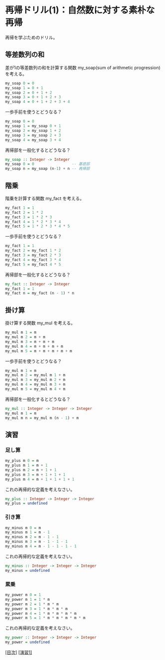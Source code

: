 # 再帰ドリル(1)：自然数に対する素朴な再帰

再帰を学ぶためのドリル。

## 等差数列の和

差が1の等差数列の和を計算する関数 my_soap(sum of arithmetic progression) を考える。

```haskell
my_soap 0 = 0
my_soap 1 = 0 + 1
my_soap 2 = 0 + 1 + 2
my_soap 3 = 0 + 1 + 2 + 3
my_soap 4 = 0 + 1 + 2 + 3 + 4
```

一歩手前を使うとどうなる？

```haskell
my_soap 0 = 0
my_soap 1 = my_soap 0 + 1
my_soap 2 = my_soap 1 + 2
my_soap 3 = my_soap 2 + 3
my_soap 4 = my_soap 3 + 4
```

再帰部を一般化するとどうなる？

```haskell
my_soap :: Integer -> Integer
my_soap 0 = 0                 -- 基底部
my_soap n = my_soap (n-1) + n -- 再帰部
```

## 階乗

階乗を計算する関数 my_fact を考える。

```haskell
my_fact 1 = 1
my_fact 2 = 1 * 2
my_fact 3 = 1 * 2 * 3
my_fact 4 = 1 * 2 * 3 * 4
my_fact 5 = 1 * 2 * 3 * 4 * 5
```

一歩手前を使うとどうなる？

```haskell
my_fact 1 = 1
my_fact 2 = my_fact 1 * 2
my_fact 3 = my_fact 2 * 3
my_fact 4 = my_fact 3 * 4
my_fact 5 = my_fact 4 * 5
```

再帰部を一般化するとどうなる？

```haskell
my_fact :: Integer -> Integer
my_fact 1 = 1
my_fact n = my_fact (n - 1) * n
```

## 掛け算

掛け算する関数 my_mul を考える。

```haskell
my_mul m 1 = m
my_mul m 2 = m + m
my_mul m 3 = m + m + m
my_mul m 4 = m + m + m + m
my_mul m 5 = m + m + m + m + m
```

一歩手前を使うとどうなる？

```haskell
my_mul m 1 = m
my_mul m 2 = my_mul m 1 + m
my_mul m 3 = my_mul m 2 + m
my_mul m 4 = my_mul m 3 + m
my_mul m 5 = my_mul m 4 + m
```

再帰部を一般化するとどうなる？

```haskell
my_mul :: Integer -> Integer -> Integer
my_mul m 1 = m
my_mul m n = my_mul m (n - 1) + m
```

## 演習

### 足し算

```haskell
my_plus m 0 = m
my_plus m 1 = m + 1
my_plus m 2 = m + 1 + 1
my_plus m 3 = m + 1 + 1 + 1
my_plus m 4 = m + 1 + 1 + 1 + 1
```

これの再帰的な定義を考えなさい。

```haskell
my_plus :: Integer -> Integer -> Integer
my_plus = undefined
```


### 引き算

```haskell
my_minus m 0 = m
my_minus m 1 = m - 1
my_minus m 2 = m - 1 - 1
my_minus m 3 = m - 1 - 1 - 1
my_minus m 4 = m - 1 - 1 - 1 - 1
```

これの再帰的な定義を考えなさい。

```haskell
my_minus :: Integer -> Integer -> Integer
my_minus = undefined
```

### 累乗

```haskell
my_power m 0 = 1
my_power m 1 = 1 * m
my_power m 2 = 1 * m * m
my_power m 3 = 1 * m * m * m
my_power m 4 = 1 * m * m * m * m
my_power m 5 = 1 * m * m * m * m * m
```

これの再帰的な定義を考えなさい。

```haskell
my_power :: Integer -> Integer -> Integer
my_power = undefined
```

[[目次]](../README.md) [[演習1]](../exercise/1.hs)
